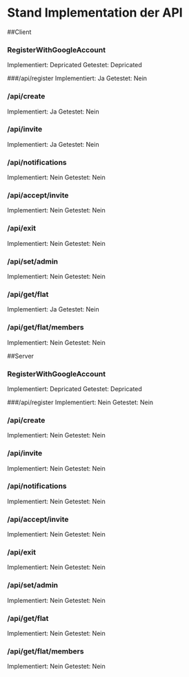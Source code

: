# Stand Implementation der API

##Client

### RegisterWithGoogleAccount
Implementiert: Depricated
Getestet: Depricated

###/api/register
Implementiert: Ja
Getestet: Nein

### /api/create
Implementiert: Ja
Getestet: Nein

### /api/invite
Implementiert: Ja
Getestet: Nein

### /api/notifications
Implementiert: Nein
Getestet: Nein

### /api/accept/invite
Implementiert: Nein
Getestet: Nein

### /api/exit
Implementiert: Nein
Getestet: Nein

### /api/set/admin
Implementiert: Nein
Getestet: Nein

### /api/get/flat
Implementiert: Ja
Getestet: Nein

### /api/get/flat/members
Implementiert: Nein
Getestet: Nein


##Server

### RegisterWithGoogleAccount
Implementiert: Depricated
Getestet: Depricated

###/api/register
Implementiert: Nein
Getestet: Nein

### /api/create
Implementiert: Nein
Getestet: Nein

### /api/invite
Implementiert: Nein
Getestet: Nein

### /api/notifications
Implementiert: Nein
Getestet: Nein

### /api/accept/invite
Implementiert: Nein
Getestet: Nein

### /api/exit
Implementiert: Nein
Getestet: Nein

### /api/set/admin
Implementiert: Nein
Getestet: Nein

### /api/get/flat
Implementiert: Nein
Getestet: Nein

### /api/get/flat/members
Implementiert: Nein
Getestet: Nein